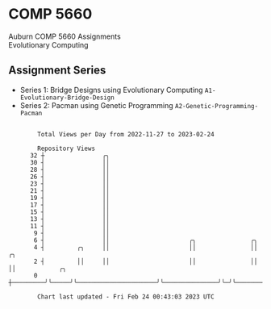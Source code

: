 # COMP 5660
Auburn COMP 5660 Assignments  
Evolutionary Computing

## Assignment Series
- Series 1: Bridge Designs using Evolutionary Computing `A1-Evolutionary-Bridge-Design`
- Series 2: Pacman using Genetic Programming `A2-Genetic-Programming-Pacman`

```

        Total Views per Day from 2022-11-27 to 2023-02-24

        Repository Views
      32 ┼                ╭╮
      30 ┤                ││
      28 ┤                ││
      26 ┤                ││
      23 ┤                ││
      21 ┤                ││
      19 ┤                ││
      17 ┤                ││
      15 ┤                ││
      13 ┤                ││
      11 ┤                ││
       9 ┤                ││
       6 ┤                ││                      ╭╮               ╭╮
       4 ┤         ╭╮     ││                      ││               ││ ╭╮
       2 ┤         ││     ││                      ││               ││ ││            ╭╮
       0 ┼─────────╯╰─────╯╰──────────────────────╯╰───────────────╯╰─╯╰────────────╯╰─────────────

        Chart last updated - Fri Feb 24 00:43:03 2023 UTC
        
```
